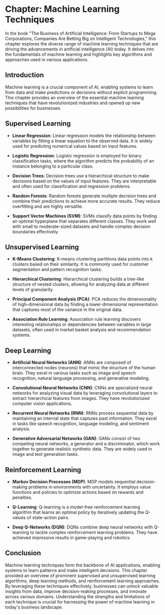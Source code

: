 Chapter: Machine Learning Techniques
====================================

In the book "The Business of Artificial Intelligence: From Startups to Mega Corporations, Companies Are Betting Big on Intelligent Technologies," this chapter explores the diverse range of machine learning techniques that are driving the advancements in artificial intelligence (AI) today. It delves into the fundamentals of machine learning and highlights key algorithms and approaches used in various applications.

Introduction
------------

Machine learning is a crucial component of AI, enabling systems to learn from data and make predictions or decisions without explicit programming. This chapter provides an overview of the essential machine learning techniques that have revolutionized industries and opened up new possibilities for businesses.

Supervised Learning
-------------------

* **Linear Regression**: Linear regression models the relationship between variables by fitting a linear equation to the observed data. It is widely used for predicting numerical values based on input features.

* **Logistic Regression**: Logistic regression is employed for binary classification tasks, where the algorithm predicts the probability of an instance belonging to a particular class.

* **Decision Trees**: Decision trees use a hierarchical structure to make decisions based on the values of input features. They are interpretable and often used for classification and regression problems.

* **Random Forests**: Random forests generate multiple decision trees and combine their predictions to achieve more accurate results. They reduce overfitting and are highly versatile.

* **Support Vector Machines (SVM)**: SVMs classify data points by finding an optimal hyperplane that separates different classes. They work well with small to moderate-sized datasets and handle complex decision boundaries effectively.

Unsupervised Learning
---------------------

* **K-Means Clustering**: K-means clustering partitions data points into k clusters based on their similarity. It is commonly used for customer segmentation and pattern recognition tasks.

* **Hierarchical Clustering**: Hierarchical clustering builds a tree-like structure of nested clusters, allowing for analyzing data at different levels of granularity.

* **Principal Component Analysis (PCA)**: PCA reduces the dimensionality of high-dimensional data by finding a lower-dimensional representation that captures most of the variance in the original data.

* **Association Rule Learning**: Association rule learning discovers interesting relationships or dependencies between variables in large datasets, often used in market basket analysis and recommendation systems.

Deep Learning
-------------

* **Artificial Neural Networks (ANN)**: ANNs are composed of interconnected nodes (neurons) that mimic the structure of the human brain. They excel in various tasks such as image and speech recognition, natural language processing, and generative modeling.

* **Convolutional Neural Networks (CNN)**: CNNs are specialized neural networks for analyzing visual data by leveraging convolutional layers to extract hierarchical features from images. They have revolutionized computer vision applications.

* **Recurrent Neural Networks (RNN)**: RNNs process sequential data by maintaining an internal state that captures past information. They excel in tasks like speech recognition, language modeling, and sentiment analysis.

* **Generative Adversarial Networks (GAN)**: GANs consist of two competing neural networks, a generator and a discriminator, which work together to generate realistic synthetic data. They are widely used in image and text generation tasks.

Reinforcement Learning
----------------------

* **Markov Decision Processes (MDP)**: MDP models sequential decision-making problems in environments with uncertainty. It employs value functions and policies to optimize actions based on rewards and penalties.

* **Q-Learning**: Q-learning is a model-free reinforcement learning algorithm that learns an optimal policy by iteratively updating the Q-values of state-action pairs.

* **Deep Q-Networks (DQN)**: DQNs combine deep neural networks with Q-learning to tackle complex reinforcement learning problems. They have achieved impressive results in game-playing and robotics.

Conclusion
----------

Machine learning techniques form the backbone of AI applications, enabling systems to learn patterns and make intelligent decisions. This chapter provided an overview of prominent supervised and unsupervised learning algorithms, deep learning methods, and reinforcement learning approaches. By leveraging these techniques effectively, businesses can unlock valuable insights from data, improve decision-making processes, and innovate across various domains. Understanding the strengths and limitations of each technique is crucial for harnessing the power of machine learning in today's business landscape.
